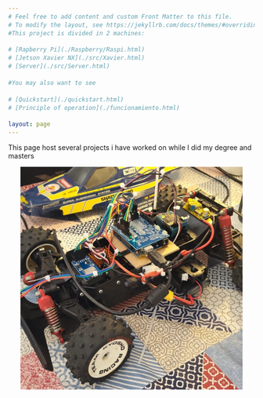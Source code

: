 ```yaml
---
# Feel free to add content and custom Front Matter to this file.
# To modify the layout, see https://jekyllrb.com/docs/themes/#overriding-theme-defaults
#This project is divided in 2 machines:

# [Rapberry Pi](./Raspberry/Raspi.html)
# [Jetson Xavier NX](./src/Xavier.html)
# [Server](./src/Server.html)

#You may also want to see

# [Quickstart](./quickstart.html)
# [Principle of operation](./funcionamiento.html)

layout: page
---
```

This page host several projects i have worked on while I did my degree and masters

<p style="text-align:center">
<a> <img src="./assets/profile.jpeg" width="90%"/></a>
</p>